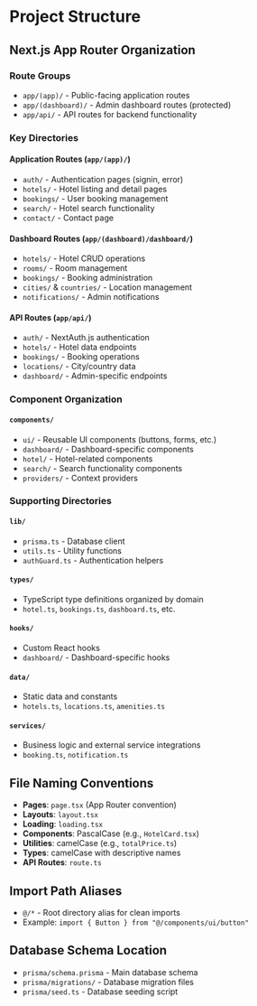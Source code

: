 # Project Structure

## Next.js App Router Organization

### Route Groups
- `app/(app)/` - Public-facing application routes
- `app/(dashboard)/` - Admin dashboard routes (protected)
- `app/api/` - API routes for backend functionality

### Key Directories

#### Application Routes (`app/(app)/`)
- `auth/` - Authentication pages (signin, error)
- `hotels/` - Hotel listing and detail pages
- `bookings/` - User booking management
- `search/` - Hotel search functionality
- `contact/` - Contact page

#### Dashboard Routes (`app/(dashboard)/dashboard/`)
- `hotels/` - Hotel CRUD operations
- `rooms/` - Room management
- `bookings/` - Booking administration
- `cities/` & `countries/` - Location management
- `notifications/` - Admin notifications

#### API Routes (`app/api/`)
- `auth/` - NextAuth.js authentication
- `hotels/` - Hotel data endpoints
- `bookings/` - Booking operations
- `locations/` - City/country data
- `dashboard/` - Admin-specific endpoints

### Component Organization

#### `components/`
- `ui/` - Reusable UI components (buttons, forms, etc.)
- `dashboard/` - Dashboard-specific components
- `hotel/` - Hotel-related components
- `search/` - Search functionality components
- `providers/` - Context providers

### Supporting Directories

#### `lib/`
- `prisma.ts` - Database client
- `utils.ts` - Utility functions
- `authGuard.ts` - Authentication helpers

#### `types/`
- TypeScript type definitions organized by domain
- `hotel.ts`, `bookings.ts`, `dashboard.ts`, etc.

#### `hooks/`
- Custom React hooks
- `dashboard/` - Dashboard-specific hooks

#### `data/`
- Static data and constants
- `hotels.ts`, `locations.ts`, `amenities.ts`

#### `services/`
- Business logic and external service integrations
- `booking.ts`, `notification.ts`

## File Naming Conventions

- **Pages**: `page.tsx` (App Router convention)
- **Layouts**: `layout.tsx`
- **Loading**: `loading.tsx`
- **Components**: PascalCase (e.g., `HotelCard.tsx`)
- **Utilities**: camelCase (e.g., `totalPrice.ts`)
- **Types**: camelCase with descriptive names
- **API Routes**: `route.ts`

## Import Path Aliases

- `@/*` - Root directory alias for clean imports
- Example: `import { Button } from "@/components/ui/button"`

## Database Schema Location

- `prisma/schema.prisma` - Main database schema
- `prisma/migrations/` - Database migration files
- `prisma/seed.ts` - Database seeding script